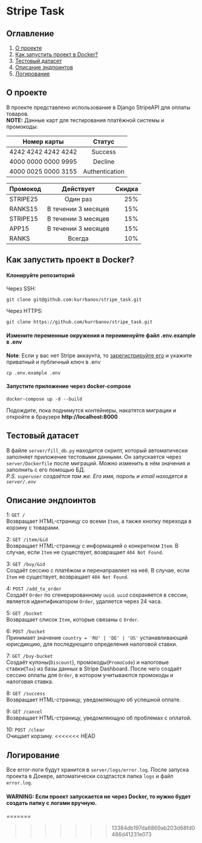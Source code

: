 # Stripe Task

## Оглавление
1. [О проекте](#о-проекте)
2. [Как запустить проект в Docker?](#как-запустить-проект-в-docker)
3. [Тестовый датасет](#тестовый-датасет)
4. [Описание эндпоинтов](#описание-эндпоинтов)
5. [Логирование](#логирование)

## О проекте
В проекте представлено использование в Django StripeAPI для оплаты товаров.  
**NOTE:** Данные карт для тестирования платёжной системы и промокоды:

| Номер карты   |     Статус     |
|---------------|:--------------:|
| 4242 4242 4242 4242 |    Success     |
| 4000 0000 0000 9995      |    Decline     |
| 4000 0025 0000 3155 | Authentication |

| Промокод     |      Действует      | Скидка |
|--------------|:-------------------:|-------:|
| STRIPE25     |      Один раз       |    25% |
| RANKS15      | В течении 3 месяцев |    15% |
| STRIPE15     | В течении 3 месяцев |    15% |
| APP15        | В течении 3 месяцев |    15% |
| RANKS        |       Всегда        |    10% |

## Как запустить проект в Docker?
#### Клонируйте репозиторий
Через SSH:
```
git clone git@github.com:kurrbanov/stripe_task.git
```
Через HTTPS:
```
git clone https://github.com/kurrbanov/stripe_task.git
```
#### Измените переменные окружения и переименуйте файл .env.example в .env
**Note**: Если у вас нет Stripe аккаунта, то [зарегистрируйте его](https://dashboard.stripe.com/) и укажите приватный и публичный ключ в .env

```
cp .env.example .env
```

#### Запустите приложение через docker-compose
```
docker-compose up -d --build
```
Подождите, пока поднимутся контейнеры, накатятся миграции и откройте в браузере **http://localhost:8000**

## Тестовый датасет
В файле ```server/fill_db.py``` находится скрипт, который автоматически заполняет приложение тестовыми данными. Он запускается через ```server/Dockerfile``` после миграций. Можно изменить в нём значения и заполнить с его помощью БД.  
_P.S. ```superuser``` создаётся там же. Его имя, пароль и email находятся в ```server/.env```_

## Описание эндпоинтов
1: ```GET /```  
Возвращает HTML-страницу со всеми ```Item```, а также кнопку перехода в корзину с товарами.  

2: ```GET /item/&id```  
Возвращает HTML-страницу с информацией о конкретном ```Item```. В случае, если ```Item``` не существует, возвращает ```404 Not Found```.

3: ```GET /buy/&id```  
Создаёт сессию с платёжом и перенаправляет на неё. В случае, если ```Item``` не существует, возвращает ```404 Not Found```.

4: ```POST /add_to_order```  
Создаёт ```Order``` по сгенерированному ```uuid```. ```uuid``` сохраняется в сессии, является идентификатором ```Order```, удаляется через 24 часа.

5: ```GET /bucket```  
Возвращает список ```Item```, которые связаны с ```Order```.

6: ```POST /bucket```  
Принимает значение ```country = 'RU' | 'DE' | 'US'``` устанавливающий юрисдикцию, для последующего определения налоговой ставки.

7: ```GET /buy-bucket```   
Создаёт купоны(```Discount```), промокоды(```PromoCode```) и налоговые ставки(```Tax```) из базы данных в Stripe Dashboard. После чего создаёт сессию оплаты для ```Order```, в котором учитываются промокоды и налоговая ставка.

8: ```GET /success```  
Возвращает HTML-страницу, уведомляющую об успешной оплате.

9: ```GET /cancel```  
Возвращает HTML-страницу, уведомляющую об проблемах с оплатой.

10: ```POST /clear```  
Очищает корзину.
<<<<<<< HEAD


## Логирование
Все error-логи будут хранится в ```server/logs/error.log```. После запуска проекта в Докере, автоматически создтастся папка ```logs``` и файл ```error.log```.

#### WARNING: Если проект запускается не через Docker, то нужно будет создать папку с логами вручную.
=======
>>>>>>> 13384db197da6869ab203d68fd0486d41231e073
